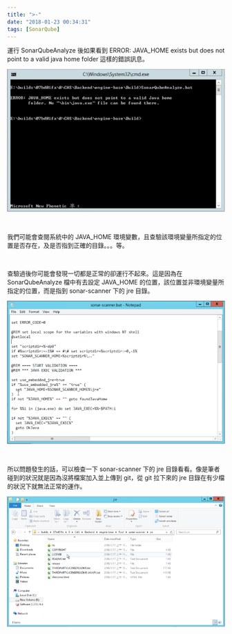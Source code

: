 ```yaml
---
title: ">-"
date: "2018-01-23 00:34:31"
tags: [SonarQube]
---
```



運行 SonarQubeAnalyze 後如果看到 ERROR: JAVA_HOME exists but does not point to a valid java home folder 這樣的錯誤訊息。  


<!-- More -->

![1.png](1.png)
 
<br/>


我們可能會查閱系統中的 JAVA_HOME 環境變數，且查驗該環境變量所指定的位置是否存在，及是否指到正確的目錄。。。等。  

<br/> 


查驗過後你可能會發現一切都是正常的卻運行不起來。這是因為在 SonarQubeAnalyze 檔中有去設定 JAVA_HOME 的位置，該位置並非環境變量所指定的位置，而是指到 sonar-scanner 下的 jre 目錄。  

![2.png](2.png)
 
<br/>


所以問題發生的話，可以檢查一下 sonar-scanner 下的 jre 目錄看看。像是筆者碰到的狀況就是因為沒將檔案加入並上傳到 git，從 git 拉下來的 jre 目錄在有少檔的狀況下就無法正常的運作。  

![3.png](3.png)
 
<br/>
